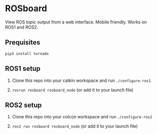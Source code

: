 # ROSboard 

View ROS topic output from a web interface. Mobile friendly. Works on ROS1 and ROS2.

## Prequisites

```
pip3 install tornado
```

## ROS1 setup

1. Clone this repo into your catkin workspace and run `./configure-ros1`

2. `rosrun rosboard rosboard_node` (or add it to your launch file)

## ROS2 setup

1. Clone this repo into your colcon workspace and run `./configure-ros2`

2. `ros2 run rosboard rosboard_node` (or add it to your launch file)
